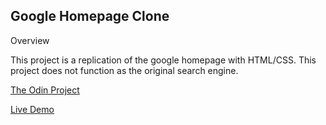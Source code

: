 ## Google Homepage Clone

Overview

This project is a replication of the google homepage with HTML/CSS. This project does not function as the original search engine.

[The Odin Project](https://www.theodinproject.com/courses/foundations/lessons/html-css)

[Live Demo](https://alex-lvl.github.io/google-homepage/)

